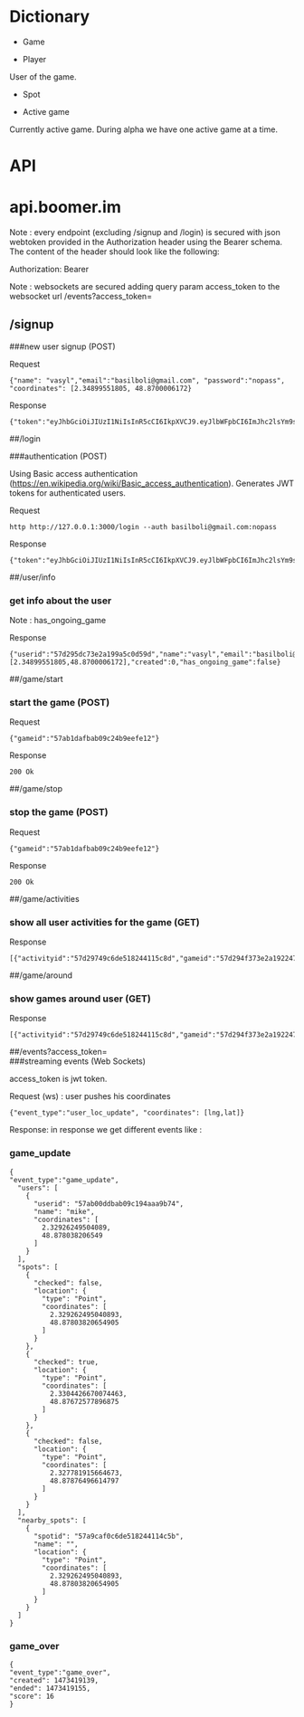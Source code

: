
# Dictionary

- Game

- Player

User of the game.

- Spot

- Active game

Currently active game. During alpha we have one active game at a time.


# API

# api.boomer.im

Note : every endpoint (excluding /signup and /login) is secured with json webtoken provided in the Authorization header using the Bearer schema. The content of the header should look like the following:

Authorization: Bearer <token>

Note : websockets are secured adding query param access_token to the websocket url
/events?access_token=<token>

## /signup 

###new user signup (POST)

Request

```
{"name": "vasyl","email":"basilboli@gmail.com", "password":"nopass",  "coordinates": [2.34899551805, 48.8700006172}

```

Response

```
{"token":"eyJhbGciOiJIUzI1NiIsInR5cCI6IkpXVCJ9.eyJlbWFpbCI6ImJhc2lsYm9saUBnbWFpbC5jb20iLCJleHAiOjE0NzM2Nzc5MTYsImlhdCI6MTQ3MzQxODcxNiwiaXNzIjoiYXV0aC5zZXJ2aWNlIiwic3ViIjoiNTdkMjk1ZGM3M2UyYTE5OWE1YzBkNTlkIn0.tTgIeFzbw0yUNdxVhSWxHySHtJvSBWME4pROjU5pFXk"}

```


##/login  

###authentication (POST)

Using Basic access authentication 
(https://en.wikipedia.org/wiki/Basic_access_authentication). Generates JWT tokens for authenticated users.

Request 
```
http http://127.0.0.1:3000/login --auth basilboli@gmail.com:nopass
```

Response

```
{"token":"eyJhbGciOiJIUzI1NiIsInR5cCI6IkpXVCJ9.eyJlbWFpbCI6ImJhc2lsYm9saUBnbWFpbC5jb20iLCJleHAiOjE0NzM2Nzc5MTYsImlhdCI6MTQ3MzQxODcxNiwiaXNzIjoiYXV0aC5zZXJ2aWNlIiwic3ViIjoiNTdkMjk1ZGM3M2UyYTE5OWE1YzBkNTlkIn0.tTgIeFzbw0yUNdxVhSWxHySHtJvSBWME4pROjU5pFXk"}
```

##/user/info

### get info about the user

Note : has_ongoing_game 

Response
```
{"userid":"57d295dc73e2a199a5c0d59d","name":"vasyl","email":"basilboli@gmail.com","coordinates":[2.34899551805,48.8700006172],"created":0,"has_ongoing_game":false}
```

##/game/start

### start the game (POST)


Request

```
{"gameid":"57ab1dafbab09c24b9eefe12"}

```

Response

```
200 Ok

```

##/game/stop

### stop the game (POST)


Request

```
{"gameid":"57ab1dafbab09c24b9eefe12"}

```

Response

```
200 Ok

```

##/game/activities

### show all user activities for the game  (GET)


Response

```
[{"activityid":"57d29749c6de518244115c8d","gameid":"57d294f373e2a19224753c52","userid":"57d295dc73e2a199a5c0d59d","started":1473419081,"ended":1473419230,"status":1}]

```

##/game/around

### show games around user (GET)


Response

```
[{"activityid":"57d29749c6de518244115c8d","gameid":"57d294f373e2a19224753c52","userid":"57d295dc73e2a199a5c0d59d","started":1473419081,"ended":1473419230,"status":1}]

```


##/events?access_token=<token>  
###streaming  events (Web Sockets)

access_token is jwt token.


Request (ws) : user pushes his coordinates 

```
{"event_type":"user_loc_update", "coordinates": [lng,lat]}

```

Response: in response we get different events like :


### game_update


```
{
"event_type":"game_update",
  "users": [
    {
      "userid": "57ab00ddbab09c194aaa9b74",
      "name": "mike",
      "coordinates": [
        2.32926249504089,
        48.878038206549
      ]
    }
  ],
  "spots": [
    {
      "checked": false,
      "location": {
        "type": "Point",
        "coordinates": [
          2.329262495040893,
          48.87803820654905
        ]
      }
    },
    {
      "checked": true,
      "location": {
        "type": "Point",
        "coordinates": [
          2.3304426670074463,
          48.87672577896875
        ]
      }
    },
    {
      "checked": false,
      "location": {
        "type": "Point",
        "coordinates": [
          2.327781915664673,
          48.87876496614797
        ]
      }
    }
  ],
  "nearby_spots": [
    {
      "spotid": "57a9caf0c6de518244114c5b",
      "name": "",
      "location": {
        "type": "Point",
        "coordinates": [
          2.329262495040893,
          48.87803820654905
        ]
      }
    }
  ]
}
```


### game_over


```
{
"event_type":"game_over",
"created": 1473419139,
"ended": 1473419155,
"score": 16
}
```
